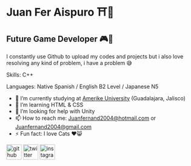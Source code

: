 Juan Fer Aispuro ⛩👺
==============================

## Future Game Developer 🎮🎌

I constantly use Github to upload my codes and projects but i also love resolving any kind of problem, i have a problem 😅


Skills: C++

Languages: Native Spanish / English B2 Level / Japanese N5

- 🔭 I’m currently studying at [Amerike University](https://amerike.edu.mx) (Guadalajara, Jalisco)
- 🌱 I’m learning HTML & CSS
- 🤔 I’m looking for help with Unity 
- 📫 How to reach me: Juanfernand2004@hotmail.com or Juanfernand2004@gmail.com
- ⚡ Fun fact: I love Cats ♥😸 


[<img src='https://cdn.jsdelivr.net/npm/simple-icons@3.0.1/icons/github.svg' alt='github' height='40'>](https://github.com/Juanf4r)    [<img src='https://cdn.jsdelivr.net/npm/simple-icons@3.0.1/icons/twitter.svg' alt='twitter' height='40'>](https://twitter.com/@Fer_aisps)  [<img src='https://cdn.jsdelivr.net/npm/simple-icons@3.0.1/icons/instagram.svg' alt='instagram' height='40'>](https://www.instagram.com/juanf4r_/)


